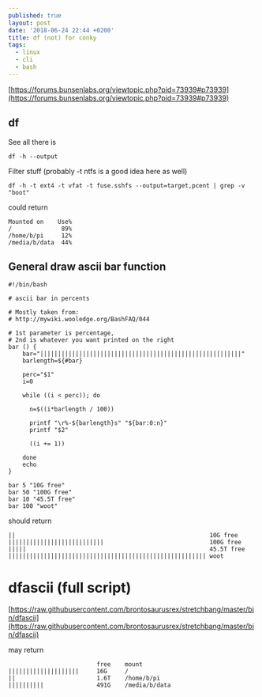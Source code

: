 ```yaml
---
published: true
layout: post
date: '2018-06-24 22:44 +0200'
title: df (not) for conky
tags:
  - linux
  - cli
  - bash
---
```

[https://forums.bunsenlabs.org/viewtopic.php?pid=73939#p73939](https://forums.bunsenlabs.org/viewtopic.php?pid=73939#p73939)

## df

See all there is

	df -h --output
    
Filter stuff (probably -t ntfs is a good idea here as well)

	df -h -t ext4 -t vfat -t fuse.sshfs --output=target,pcent | grep -v "boot"
    
could return

	Mounted on    Use%
	/              89%
	/home/b/pi     12%
	/media/b/data  44%
    
## General draw ascii bar function

    #!/bin/bash

    # ascii bar in percents

    # Mostly taken from:
    # http://mywiki.wooledge.org/BashFAQ/044

    # 1st parameter is percentage, 
    # 2nd is whatever you want printed on the right
    bar () {
        bar="|||||||||||||||||||||||||||||||||||||||||||||||||||||||||"
        barlength=${#bar}

        perc="$1"
        i=0

        while ((i < perc)); do

          n=$((i*barlength / 100))

          printf "\r%-${barlength}s" "${bar:0:n}"
          printf "$2"

          ((i += 1))

        done
        echo
    }

    bar 5 "10G free"
    bar 50 "100G free"
    bar 10 "45.5T free"
    bar 100 "woot"

should return

	||                                                       10G free
    |||||||||||||||||||||||||||                              100G free
    |||||                                                    45.5T free
    |||||||||||||||||||||||||||||||||||||||||||||||||||||||| woot
    
# dfascii (full script)

[https://raw.githubusercontent.com/brontosaurusrex/stretchbang/master/bin/dfascii](https://raw.githubusercontent.com/brontosaurusrex/stretchbang/master/bin/dfascii)

may return

                             free	 mount
    ||||||||||||||||||||     16G	 /
    ||                       1.6T	 /home/b/pi
    ||||||||||               491G	 /media/b/data

